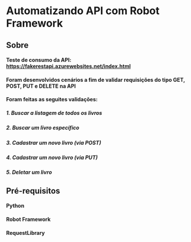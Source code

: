 # Automatizando API com Robot Framework
## Sobre

#### Teste de consumo da API: https://fakerestapi.azurewebsites.net/index.html

#### Foram desenvolvidos cenários a fim de validar requisições do tipo GET, POST, PUT e DELETE na API

#### Foram feitas as seguites validações:
##### 1. Buscar a listagem de todos os livros
##### 2. Buscar um livro específico
##### 3. Cadastrar um novo livro (via POST)
##### 4. Cadastrar um novo livro (via PUT)
##### 5. Deletar um livro

## Pré-requisitos

#### Python
#### Robot Framework
#### RequestLibrary
